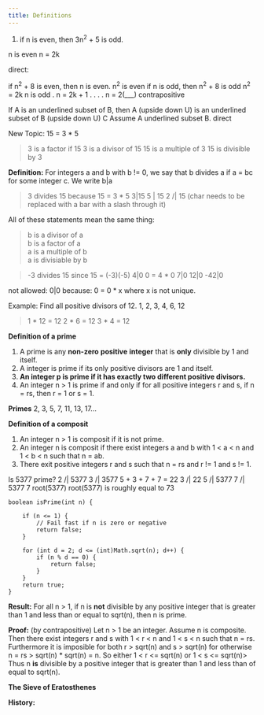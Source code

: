 ```yaml
---
title: Definitions
---
```


1. if n is even, then 3n<sup>2</sup> + 5 is odd.

n is even           n = 2k

direct:

if n<sup>2</sup> + 8 is even, then n is even.
n<sup>2</sup> is even               if n is odd, then n<sup>2</sup> + 8 is odd
n<sup>2</sup> = 2k                  n is odd
.                                   n = 2k + 1
.                                   .
.                                   .
n = 2(___)                          contrapositive



If A is an underlined subset of B, then A (upside down U) is an underlined subset of B (upside down U) C
Assume A underlined subset B.
direct



New Topic:
15 = 3 * 5
> 3 is a factor if 15
> 3 is a divisor of 15
> 15 is a multiple of 3
> 15 is divisible by 3

**Definition:** For integers a and b with b != 0, we say
that b divides a if a = bc for some integer c. We write b|a
> 3 divides 15 because 15 = 3 * 5                       3|15
> 5 | 15
> 2 /| 15 (char needs to be replaced with a bar with a slash through it)

All of these statements mean the same thing:
> b is a divisor of a  
> b is a factor of a  
> a is a multiple of b  
> a is divisiable by b  

> -3 divides 15 since 15 = (-3)(-5)
> 4|0                  0 = 4 * 0
> 7|0
> 12|0
> -42|0

not allowed:
0|0
because: 0 = 0 * x where x is not unique.

Example:
Find all positive divisors of 12.
1, 2, 3, 4, 6, 12

> 1 * 12 = 12
> 2 * 6 = 12
> 3 * 4 = 12

**Definition of a prime**
1. A prime is any **non-zero** **positive** **integer** that is **only** divisible by 1 and itself.
2. A integer is prime if its only positive divisors are 1 and itself.
3. **An integer p is prime if it has exactly two different positive divisors.**
4. An integer n > 1 is prime if and only if for all positive integers r and s, if n = rs, then r = 1 or s = 1.

**Primes**
2, 3, 5, 7, 11, 13, 17...

**Definition of a composit**
1. An integer n > 1 is composit if it is not prime.
2. An integer n is composit if there exist integers a and b with 1 < a < n and 1 < b < n such that n = ab.
3. There exit positive integers r and s such that n = rs and r != 1 and s != 1.

Is 5377 prime?
2 /| 5377
3 /| 3577    5 + 3 + 7 + 7 = 22   3 /| 22
5 /| 5377
7 /| 5377    7 root(5377)
root(5377) is roughly equal to 73

```
boolean isPrime(int n) {

    if (n <= 1) {
        // Fail fast if n is zero or negative
        return false;
    }

    for (int d = 2; d <= (int)Math.sqrt(n); d++) {
        if (n % d == 0) {
            return false;
        }
    }
    return true;
}
```

**Result:** For all n > 1, if n is **not** divisible by any positive integer
that is greater than 1 and less than or equal to sqrt(n), then n is prime.

**Proof:** (by contrapositive)
Let n > 1 be an integer. Assume n is composite. Then there exist
integers r and s with 1 < r < n and 1 < s < n such that n = rs.
Furthermore it is imposible for both r > sqrt(n) and s > sqrt(n) for
otherwise n = rs > sqrt(n) * sqrt(n) = n. So either 1 < r <= sqrt(n) or
1 < s <= sqrt(n)> Thus n **is** divisible by a positive integer that is
greater than 1 and less than of equal to sqrt(n).


**The Sieve of Eratosthenes**

**History:**


